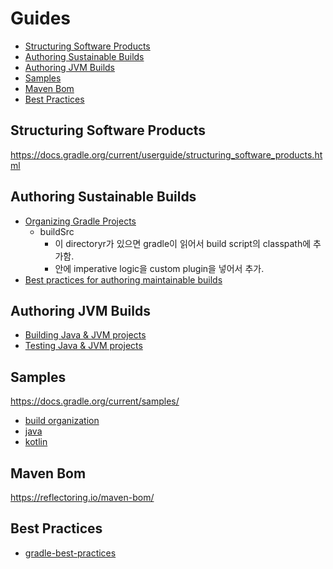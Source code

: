 # Guides

- [Structuring Software Products](#structuring-software-products)
- [Authoring Sustainable Builds](#authoring-sustainable-builds)
- [Authoring JVM Builds](#authoring-jvm-builds)
- [Samples](#samples)
- [Maven Bom](#maven-bom)
- [Best Practices](#best-practices)

## Structuring Software Products

https://docs.gradle.org/current/userguide/structuring_software_products.html

## Authoring Sustainable Builds

- [Organizing Gradle Projects](https://docs.gradle.org/current/userguide/organizing_gradle_projects.html)
  - buildSrc
    - 이 directoryr가 있으면 gradle이 읽어서 build script의 classpath에 추가함.
    - 안에 imperative logic을 custom plugin을 넣어서 추가.
- [Best practices for authoring maintainable builds](https://docs.gradle.org/current/userguide/authoring_maintainable_build_scripts.html)

## Authoring JVM Builds

- [Building Java & JVM projects](https://docs.gradle.org/current/userguide/building_java_projects.html)
- [Testing Java & JVM projects](https://docs.gradle.org/current/userguide/java_testing.html)

## Samples

https://docs.gradle.org/current/samples/

- [build organization](https://docs.gradle.org/current/samples/#build_organization)
- [java](https://docs.gradle.org/current/samples/#java)
- [kotlin](https://docs.gradle.org/current/samples/#kotlin)

## Maven Bom

https://reflectoring.io/maven-bom/

## Best Practices

- [gradle-best-practices](https://tomgregory.com/gradle-best-practices)